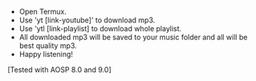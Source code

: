 - Open Termux.
- Use 'yt [link-youtube]' to download mp3.
- Use 'ytl [link-playlist] to download whole playlist.
- All downloaded mp3 will be saved to your music folder and all will be best quality mp3.
- Happy listening!

[Tested with AOSP 8.0 and 9.0]
